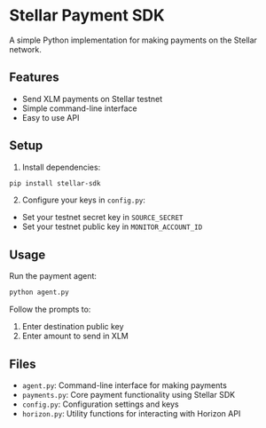 # Stellar Payment SDK

A simple Python implementation for making payments on the Stellar network.

## Features

- Send XLM payments on Stellar testnet
- Simple command-line interface
- Easy to use API

## Setup

1. Install dependencies:
```bash
pip install stellar-sdk
```

2. Configure your keys in `config.py`:
- Set your testnet secret key in `SOURCE_SECRET`
- Set your testnet public key in `MONITOR_ACCOUNT_ID`

## Usage

Run the payment agent:
```bash
python agent.py
```

Follow the prompts to:
1. Enter destination public key
2. Enter amount to send in XLM

## Files

- `agent.py`: Command-line interface for making payments
- `payments.py`: Core payment functionality using Stellar SDK
- `config.py`: Configuration settings and keys
- `horizon.py`: Utility functions for interacting with Horizon API
